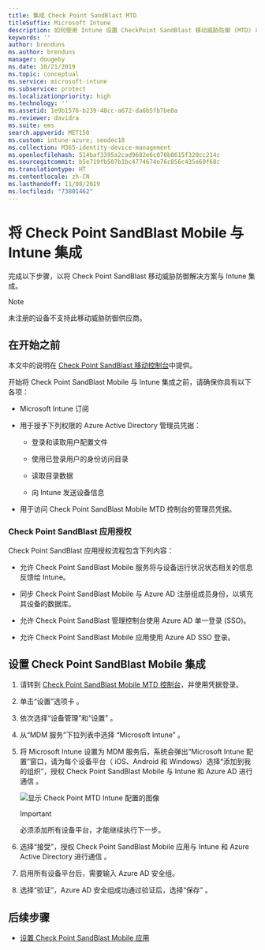 ```yaml
---
title: 集成 Check Point SandBlast MTD
titleSuffix: Microsoft Intune
description: 如何使用 Intune 设置 CheckPoint SandBlast 移动威胁防御 (MTD) 以控制移动设备对公司资源的访问。
keywords: ''
author: brenduns
ms.author: brenduns
manager: dougeby
ms.date: 10/21/2019
ms.topic: conceptual
ms.service: microsoft-intune
ms.subservice: protect
ms.localizationpriority: high
ms.technology: ''
ms.assetid: 1e9b1576-b239-48cc-a672-da6b5fb7be0a
ms.reviewer: davidra
ms.suite: ems
search.appverid: MET150
ms.custom: intune-azure; seodec18
ms.collection: M365-identity-device-management
ms.openlocfilehash: 514baf3395a2cad9682e6c070b8615f320cc214c
ms.sourcegitcommit: b5e719fb507b1bc4774674e76c856c435e69f68c
ms.translationtype: HT
ms.contentlocale: zh-CN
ms.lasthandoff: 11/08/2019
ms.locfileid: "73801462"
---
```

# <a name="integrate-check-point-sandblast-mobile-with-intune"></a>将 Check Point SandBlast Mobile 与 Intune 集成

完成以下步骤，以将 Check Point SandBlast 移动威胁防御解决方案与 Intune 集成。

> [!NOTE]
> 未注册的设备不支持此移动威胁防御供应商。

## <a name="before-you-begin"></a>在开始之前

本文中的说明在 [Check Point SandBlast 移动控制台](https://intune-4.eu1.locsec.net/)中提供。 

开始将 Check Point SandBlast Mobile 与 Intune 集成之前，请确保你具有以下各项：

- Microsoft Intune 订阅

- 用于授予下列权限的 Azure Active Directory 管理员凭据：

  - 登录和读取用户配置文件

  - 使用已登录用户的身份访问目录

  - 读取目录数据

  - 向 Intune 发送设备信息

- 用于访问 Check Point SandBlast Mobile MTD 控制台的管理员凭据。

### <a name="check-point-sandblast-app-authorization"></a>Check Point SandBlast 应用授权

Check Point SandBlast 应用授权流程包含下列内容：

- 允许 Check Point SandBlast Mobile 服务将与设备运行状况状态相关的信息反馈给 Intune。

- 同步 Check Point SandBlast Mobile 与 Azure AD 注册组成员身份，以填充其设备的数据库。

- 允许 Check Point SandBlast 管理控制台使用 Azure AD 单一登录 (SSO)。

- 允许 Check Point SandBlast Mobile 应用使用 Azure AD SSO 登录。

## <a name="to-set-up-check-point-sandblast-mobile-integration"></a>设置 Check Point SandBlast Mobile 集成

1. 请转到 [Check Point SandBlast Mobile MTD 控制台](https://intune-4.eu1.locsec.net/)，并使用凭据登录。

2. 单击“设置”选项卡  。

3. 依次选择“设备管理”和“设置”   。

4. 从“MDM 服务”下拉列表中选择 “Microsoft Intune”   。

5. 将 Microsoft Intune 设置为 MDM 服务后，系统会弹出“Microsoft Intune 配置”窗口，请为每个设备平台（ iOS、Android 和 Windows）选择“添加到我的组织”，授权 Check Point SandBlast Mobile 与 Intune 和 Azure AD 进行通信   。

    ![显示 Check Point MTD Intune 配置的图像](./media/checkpoint-sandblast-mobile-mtd-connector-integration/checkpoint-MTD-1.PNG)

    > [!IMPORTANT]
    > 必须添加所有设备平台，才能继续执行下一步。

6. 选择“接受”，授权 Check Point SandBlast Mobile 应用与 Intune 和 Azure Active Directory 进行通信  。

7. 启用所有设备平台后，需要输入 Azure AD 安全组。

8. 选择“验证”，Azure AD 安全组成功通过验证后，选择“保存”   。

## <a name="next-steps"></a>后续步骤

- [设置 Check Point SandBlast Mobile 应用](mtd-apps-ios-app-configuration-policy-add-assign.md)
